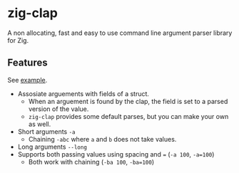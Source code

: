 # zig-clap

A non allocating, fast and easy to use command line argument parser library for Zig.

## Features

See [example](example.zig).

* Assosiate arguements with fields of a struct.
  * When an arguement is found by the clap, the field is set to a parsed version of the value.
  * `zig-clap` provides some default parses, but you can make your own as well.
* Short arguments `-a`
  * Chaining `-abc` where `a` and `b` does not take values.
* Long arguments `--long`
* Supports both passing values using spacing and `=` (`-a 100`, `-a=100`)
  * Both work with chaining (`-ba 100`, `-ba=100`)
